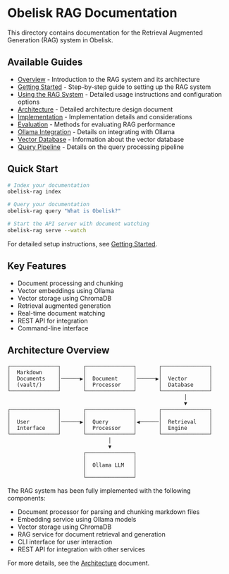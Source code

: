 # Obelisk RAG Documentation

This directory contains documentation for the Retrieval Augmented Generation (RAG) system in Obelisk. 

## Available Guides

- [Overview](index.md) - Introduction to the RAG system and its architecture
- [Getting Started](getting-started.md) - Step-by-step guide to setting up the RAG system
- [Using the RAG System](using-rag.md) - Detailed usage instructions and configuration options
- [Architecture](architecture-draft.md) - Detailed architecture design document
- [Implementation](implementation.md) - Implementation details and considerations
- [Evaluation](evaluation.md) - Methods for evaluating RAG performance
- [Ollama Integration](ollama-integration.md) - Details on integrating with Ollama
- [Vector Database](vector-database.md) - Information about the vector database
- [Query Pipeline](query-pipeline.md) - Details on the query processing pipeline

## Quick Start

```bash
# Index your documentation
obelisk-rag index

# Query your documentation
obelisk-rag query "What is Obelisk?"

# Start the API server with document watching
obelisk-rag serve --watch
```

For detailed setup instructions, see [Getting Started](getting-started.md).

## Key Features

- Document processing and chunking
- Vector embeddings using Ollama
- Vector storage using ChromaDB
- Retrieval augmented generation
- Real-time document watching
- REST API for integration
- Command-line interface

## Architecture Overview

```
┌───────────────┐       ┌───────────────┐       ┌───────────────┐
│  Markdown     │       │               │       │               │
│  Documents    │──────▶│  Document     │──────▶│  Vector       │
│  (vault/)     │       │  Processor    │       │  Database     │
└───────────────┘       └───────────────┘       └───────────────┘
                                                        │
                                                        ▼
┌───────────────┐       ┌───────────────┐       ┌───────────────┐
│               │       │               │       │               │
│  User         │──────▶│  Query        │◀──────│  Retrieval    │
│  Interface    │       │  Processor    │       │  Engine       │
└───────────────┘       └───────────────┘       └───────────────┘
                                │
                                ▼
                        ┌───────────────┐
                        │               │
                        │  Ollama LLM   │
                        │               │
                        └───────────────┘
```

The RAG system has been fully implemented with the following components:
- Document processor for parsing and chunking markdown files
- Embedding service using Ollama models
- Vector storage using ChromaDB
- RAG service for document retrieval and generation
- CLI interface for user interaction
- REST API for integration with other services

For more details, see the [Architecture](architecture-draft.md) document.